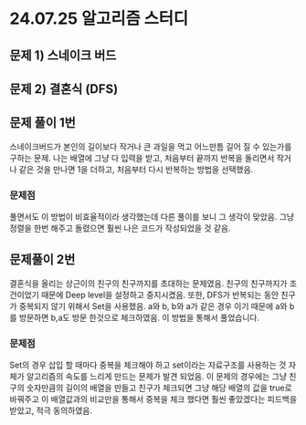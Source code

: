 # 24.07.25 알고리즘 스터디

## 문제 1) 스네이크 버드
## 문제 2) 결혼식 (DFS)

## 문제 풀이 1번
스네이크버드가 본인의 길이보다 작거나 큰 과일을 먹고 어느만틈 길어 질 수 있는가를 구하는 문제.
나는 배열에 그냥 다 입력을 받고, 처음부터 끝까지 반복을 돌리면서 작거나 같은 것을 만나면 1을 더하고,
처음부터 다시 반복하는 방법을 선택했음.

### 문제점
풀면서도 이 방법이 비효율적이라 생각했는데 다른 풀이를 보니 그 생각이 맞았음.
그냥 정렬을 한번 해주고 돌렸으면 훨씬 나은 코드가 작성되었을 것 같음.

## 문제풀이 2번
결혼식을 올리는 상근이의 친구의 친구까지를 초대하는 문제였음.
친구의 친구까지가 조건이었기 때문에 Deep level을 설정하고 중지시켰음.
또한, DFS가 반복되는 동안 친구가 중복되지 않기 위해서 Set을 사용했음.
a와 b, b와 a가 같은 경우 이기 때문에 a와 b를 방문하면 b,a도 방문 한것으로 체크하였음.
이 방법을 통해서 풀었습니다.

### 문제점
Set의 경우 삽입 할 때마다 중복을 체크해야 하고 set이라는 자료구조를 사용하는 것 자체가 
알고리즘의 속도를 느리게 만드는 문제가 발견 되었음.
이 문제의 경우에는 그냥 친구의 숫자만큼의 길이의 배열을 만들고 친구가 체크되면 그냥 해당
배열의 값을 true로 바꿔주고 이 배열값과의 비교만을 통해서 중복을 체크 했다면 훨씬 좋았겠다는
피드백을 받았고, 적극 동의하였음.